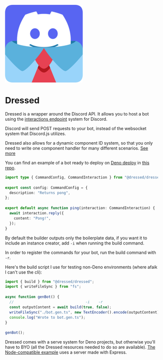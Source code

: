 ![Dressed](www/public/dressed_small.webp)

# Dressed

Dressed is a wrapper around the Discord API. It allows you to host a bot using
the
[interactions endpoint](https://discord.com/developers/docs/interactions/overview#configuring-an-interactions-endpoint-url)
system for Discord.

Discord will send POST requests to your bot, instead of the websocket system
that Discord.js utilizes.

Dressed also allows for a dynamic component ID system, so that you only need to
write one component handler for many different scenarios.
[See more](https://dressed.vercel.app/docs/components#dynamic-component-ids)

You can find an example of a bot ready to deploy on
[Deno deploy](https://deno.com/deploy) in
[this repo](https://github.com/Inbestigator/dressed-example).

```ts
import type { CommandConfig, CommandInteraction } from "@dressed/dressed";

export const config: CommandConfig = {
  description: "Returns pong",
};

export default async function ping(interaction: CommandInteraction) {
  await interaction.reply({
    content: "Pong!",
  });
}
```

By default the builder outputs only the boilerplate data, if you want it to
include an instance creator, add `-i` when running the build command.

In order to register the commands for your bot, run the build command with `-r`.

Here's the build script I use for testing non-Deno environments (where afaik I
can't use the cli):

```ts
import { build } from "@dressed/dressed";
import { writeFileSync } from "fs";

async function genBot() {
  //                                 -i    -r
  const outputContent = await build(true, false);
  writeFileSync("./bot.gen.ts", new TextEncoder().encode(outputContent));
  console.log("Wrote to bot.gen.ts");
}

genBot();
```

Dressed comes with a serve system for Deno projects, but otherwise you'll have
to BYO (all the Dressed resources needed to do so are available).
[The Node-compatible example](https://github.com/Inbestigator/dressed-example/tree/node)
uses a server made with Express.
